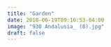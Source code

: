 ```yaml
---
title: "Garden"
date: 2018-06-19T09:16:53-04:00
image: "930 Andalusia_ (8).jpg"
draft: false
---
```

